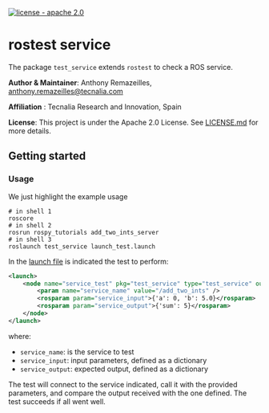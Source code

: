 [![license - apache 2.0](https://img.shields.io/:license-Apache%202.0-blue.svg)](https://opensource.org/licenses/Apache-2.0)

# rostest service

The package `test_service` extends `rostest` to check a ROS service.

**Author & Maintainer**: Anthony Remazeilles, anthony.remazeilles@tecnalia.com

**Affiliation** : Tecnalia Research and Innovation, Spain

**License**: This project is under the Apache 2.0 License.
See [LICENSE.md](LICENSE.md) for more details.

## Getting started

### Usage

We just highlight the example usage

```shell
# in shell 1
roscore
# in shell 2
rosrun rospy_tutorials add_two_ints_server
# in shell 3
roslaunch test_service launch_test.launch
```

In the [launch file](test_service/launch/launch_test.launch) is indicated the test to perform:

```xml
<launch>
    <node name="service_test" pkg="test_service" type="test_service" output="screen" >
        <param name="service_name" value="/add_two_ints" />
        <rosparam param="service_input">{'a': 0, 'b': 5.0}</rosparam>
        <rosparam param="service_output">{'sum': 5}</rosparam>
    </node>
</launch>
```

where:

* `service_name`: is the service to test
* `service_input`: input parameters, defined as a dictionary
* `service_output`: expected output, defined as a dictionary

The test will connect to the service indicated, call it with the provided parameters, and compare the output received with the one defined.
The test succeeds if all went well.